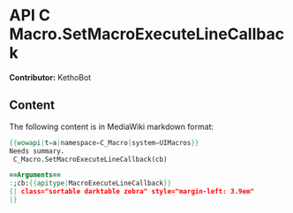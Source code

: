 # API C Macro.SetMacroExecuteLineCallback

**Contributor:** KethoBot

## Content

The following content is in MediaWiki markdown format:

```mediawiki
{{wowapi|t=a|namespace=C_Macro|system=UIMacros}}
Needs summary.
 C_Macro.SetMacroExecuteLineCallback(cb)

==Arguments==
:;cb:{{apitype|MacroExecuteLineCallback}}
{| class="sortable darktable zebra" style="margin-left: 3.9em"
|}
```
